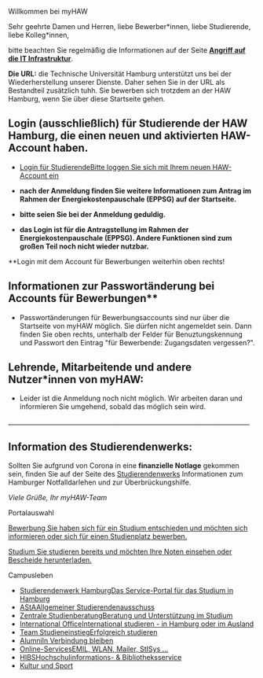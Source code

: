 Willkommen bei myHAW

Sehr geehrte Damen und Herren,
liebe Bewerber\*innen,
liebe Studierende,
liebe Kolleg\*innen,

bitte beachten Sie regelmäßig die Informationen auf der Seite **[Angriff auf die IT Infrastruktur](https://www.haw-hamburg.de/cyberangriff/)**.

**Die URL:** die Technische Universität Hamburg unterstützt uns bei der Wiederherstellung unserer Dienste. Daher sehen Sie in der URL als Bestandteil zusätzlich tuhh. Sie bewerben sich trotzdem an der HAW Hamburg, wenn Sie über diese Startseite gehen.

**Login (ausschließlich) für Studierende der HAW Hamburg, die einen neuen und aktivierten HAW-Account haben.**
----------

* [Login für StudierendeBitte loggen Sie sich mit Ihrem neuen HAW-Account ein](https://myhaw.haw.tuhh.de/qisserver/rds?state=redirect&auth=microsoft)

* **nach der Anmeldung finden Sie weitere Informationen zum Antrag im Rahmen der Energiekostenpauschale (EPPSG) auf der Startseite.**
* **bitte seien Sie bei der Anmeldung geduldig.**
* **das Login ist für die Antragstellung im Rahmen der Energiekostenpauschale (EPPSG). Andere Funktionen sind zum großen Teil noch nicht wieder nutzbar.**

**Login mit dem Account für Bewerbungen weiterhin oben rechts!

Informationen zur Passwortänderung bei Accounts für Bewerbungen**
----------

* Passwortänderungen für Bewerbungsaccounts sind nur über die Startseite von myHAW möglich. Sie dürfen nicht angemeldet sein. Dann finden Sie oben rechts, unterhalb der Felder für Benuztungskennung und Passwort den Eintrag "für Bewerbende: Zugangsdaten vergessen?".

**Lehrende, Mitarbeitende und andere Nutzer\*innen von myHAW:**
----------

* Leider ist die Anmeldung noch nicht möglich. Wir arbeiten daran und informieren Sie umgehend, sobald das möglich sein wird.

\_\_\_\_\_\_\_\_\_\_\_\_\_\_\_\_\_\_\_\_\_\_\_\_\_\_\_\_\_\_\_\_\_\_\_\_\_\_\_\_\_\_\_\_\_\_\_\_\_\_\_\_\_\_\_\_\_\_\_\_\_\_\_\_\_\_\_\_\_\_\_\_\_\_\_\_\_

Information des Studierendenwerks:
----------

Sollten Sie aufgrund von Corona in eine **finanzielle Notlage** gekommen sein, finden Sie auf der Seite des [Studierendenwerks](https://www.studierendenwerk-hamburg.de/das-studierendenwerk-hamburg/corona-pandemie-informationen-und-unterstuetzung) Informationen zum Hamburger Notfalldarlehen und zur Überbrückungshilfe.

*Viele Grüße, Ihr myHAW-Team*

Portalauswahl

[Bewerbung Sie haben sich für ein Studium entschieden und möchten sich informieren oder sich für einen Studienplatz bewerben.](https://myhaw.haw.tuhh.de/qisserver/pages/cs/sys/portal/hisinoneStartPage.faces?page=1)

[Studium Sie studieren bereits und möchten Ihre Noten einsehen oder Bescheide herunterladen.](https://myhaw.haw.tuhh.de/qisserver/pages/cs/sys/portal/hisinoneStartPage.faces?page=Studium)

Campusleben

* [Studierendenwerk HamburgDas Service-Portal für das Studium in Hamburg](https://www.studierendenwerk-hamburg.de/)
* [AStAAllgemeiner Studierendenausschuss](https://www.haw-hamburg.de/studium/campusleben/asta-und-stupa/)
* [Zentrale StudienberatungBeratung und Unterstützung im Studium](https://www.haw-hamburg.de/beratung/)
* [International OfficeInternational studieren - in Hamburg oder im Ausland](https://www.haw-hamburg.de/international/)
* [Team StudieneinstiegErfolgreich studieren](https://www.haw-hamburg.de/studium/studieneinstieg/)
* [AlumniIn Verbindung bleiben](https://www.haw-hamburg.de/hochschule/hochschuleinheiten/zentrum-fuer-karriereplanung/alumni/)
* [Online-ServicesEMIL, WLAN, Mailer, StISys ...](https://www.haw-hamburg.de/online-services/)
* [HIBSHochschulinformations- & Bibliotheksservice](https://www.haw-hamburg.de/hibs/)
* [Kultur und Sport](https://www.haw-hamburg.de/studium/campusleben/kultur-und-sport/)
